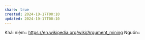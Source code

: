 ```yaml
---
share: true
created: 2024-10-17T00:10
updated: 2024-10-17T00:10
---
```

Khái niệm:: 
https://en.wikipedia.org/wiki/Argument_mining
Nguồn:: 